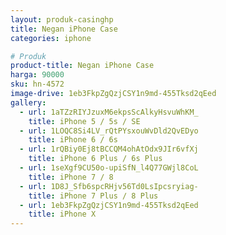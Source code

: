 ```yaml
---
layout: produk-casinghp
title: Negan iPhone Case
categories: iphone

# Produk
product-title: Negan iPhone Case
harga: 90000
sku: hn-4572
image-drive: 1eb3FkpZgQzjCSY1n9md-455Tksd2qEed
gallery:
  - url: 1aTZzRIYJzuxM6ekpsScAlkyHsvuWhKM_
    title: iPhone 5 / 5s / SE
  - url: 1LOQC8Si4LV_rQtPYsxouWvDld2QvEDyo
    title: iPhone 6 / 6s
  - url: 1rQBiy0Ej8tBCCQM4ohAtOdx9JIr6vfXj
    title: iPhone 6 Plus / 6s Plus
  - url: 1seXgf9CU50o-upiSfN_l4Q77GWjl8CoL
    title: iPhone 7 / 8
  - url: 1D8J_Sfb6spcRHjv56Td0LsIpcsryiag-
    title: iPhone 7 Plus / 8 Plus
  - url: 1eb3FkpZgQzjCSY1n9md-455Tksd2qEed
    title: iPhone X
---
```

